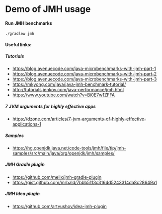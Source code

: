 # Demo of JMH usage
#### Run JMH benchmarks
```
./gradlew jmh
``` 

#### Useful links:
##### Tutorials
* https://blog.avenuecode.com/java-microbenchmarks-with-jmh-part-1
* https://blog.avenuecode.com/java-microbenchmarks-with-jmh-part-2
* https://blog.avenuecode.com/java-microbenchmarks-with-jmh-part-3
* https://mkyong.com/java/java-jmh-benchmark-tutorial/
* http://tutorials.jenkov.com/java-performance/jmh.html
* https://www.youtube.com/watch?v=Bi0E7w1ZFFA


##### 7 JVM arguments for highly effective apps
* https://dzone.com/articles/7-jvm-arguments-of-highly-effective-applications-1

##### Samples
* https://hg.openjdk.java.net/code-tools/jmh/file/tip/jmh-samples/src/main/java/org/openjdk/jmh/samples/

##### JMH Gradle plugin
* https://github.com/melix/jmh-gradle-plugin
* https://gist.github.com/mrbald/7bbb5113c3164d5243314da8c28649a1

##### JMH Idea plugin
* https://github.com/artyushov/idea-jmh-plugin




